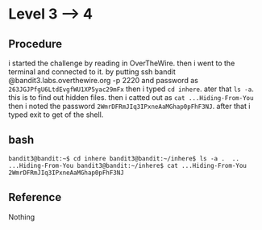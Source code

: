 # Level 3 --> 4

## Procedure
i started the challenge by reading in OverTheWire.
then i went to the terminal and connected to it.
by putting ssh bandit @bandit3.labs.overthewire.org -p 2220 
and password as `263JGJPfgU6LtdEvgfWU1XP5yac29mFx`
then i typed `cd inhere`.
ater that `ls -a`. this is to find out hidden files.
then i catted out as `cat ...Hiding-From-You`
then i noted the password `2WmrDFRmJIq3IPxneAaMGhap0pFhF3NJ`.
after that i typed exit to get of the shell.

## bash
`bandit3@bandit:~$ cd inhere
bandit3@bandit:~/inhere$ ls -a
.  ..  ...Hiding-From-You
bandit3@bandit:~/inhere$ cat ...Hiding-From-You
2WmrDFRmJIq3IPxneAaMGhap0pFhF3NJ`

## Reference
Nothing
